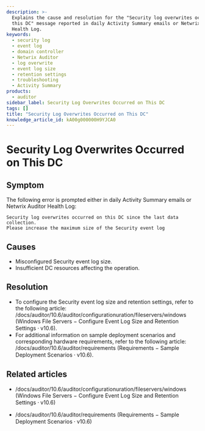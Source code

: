 ```yaml
---
description: >-
  Explains the cause and resolution for the "Security log overwrites occurred on
  this DC" message reported in daily Activity Summary emails or Netwrix Auditor
  Health Log.
keywords:
  - security log
  - event log
  - domain controller
  - Netwrix Auditor
  - log overwrite
  - event log size
  - retention settings
  - troubleshooting
  - Activity Summary
products:
  - auditor
sidebar_label: Security Log Overwrites Occurred on This DC
tags: []
title: "Security Log Overwrites Occurred on This DC"
knowledge_article_id: kA00g000000H9YJCA0
---
```


# Security Log Overwrites Occurred on This DC

## Symptom

The following error is prompted either in daily Activity Summary emails or Netwrix Auditor Health Log:

```
Security log overwrites occurred on this DC since the last data collection.
Please increase the maximum size of the Security event log
```

## Causes

- Misconfigured Security event log size.
- Insufficient DC resources affecting the operation.

## Resolution

- To configure the Security event log size and retention settings, refer to the following article: /docs/auditor/10.6/auditor/configurationuration/fileservers/windows (Windows File Servers − Configure Event Log Size and Retention Settings ⸱ v10.6).
- For additional information on sample deployment scenarios and corresponding hardware requirements, refer to the following article: /docs/auditor/10.6/auditor/requirements (Requirements − Sample Deployment Scenarios ⸱ v10.6).

## Related articles

- /docs/auditor/10.6/auditor/configurationuration/fileservers/windows (Windows File Servers − Configure Event Log Size and Retention Settings ⸱ v10.6)

- /docs/auditor/10.6/auditor/requirements (Requirements − Sample Deployment Scenarios ⸱ v10.6)
